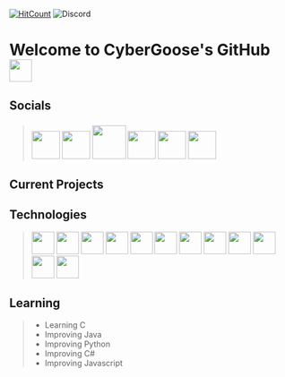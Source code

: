 [![HitCount](http://hits.dwyl.com/cybergoose13/cybergoose13.svg)](http://hits.dwyl.com/cybergoose13/cybergoose13) ![Discord](https://img.shields.io/discord/618881743880978491?color=red&label=CyberGaggle&logo=discord&logoColor=green&style=plastic)

# Welcome to CyberGoose's GitHub <img src="https://media.giphy.com/media/hvRJCLFzcasrR4ia7z/giphy.gif" width="40px"> 
<!-- ==Resources== -->
<!-- https://gist.github.com/rxaviers/7360908 -->
<!-- https://www.flaticon.com -->
## Socials
> ### <a href="https://www.instagram.com/cyber_goose"><img src="https://www.flaticon.com/svg/static/icons/svg/1384/1384063.svg" width="50px"></a> <a href="https://www.facebook.com/number568290/"><img src="https://upload.wikimedia.org/wikipedia/commons/thumb/1/1b/Facebook_icon.svg/1024px-Facebook_icon.svg.png" width="50px"></a> <a href="https://www.twitter.com/cybergoose13"><img src="https://seeklogo.com/images/T/twitter-logo-A84FE9258E-seeklogo.com.png" width="60px"></a> <a href="https://open.spotify.com/user/joshuajcornell?si=zr-HFwSyRy2i45klcGTy1A"><img src="https://www.flaticon.com/svg/static/icons/svg/174/174872.svg" width="50px"></a> <a href="https://discord.com/channels/@me/789657408413630464"><img src="https://www.flaticon.com/svg/static/icons/svg/2111/2111370.svg" width="50px"></a> <a href="https://www.hackerrank.com/cybergoose"><img src="https://cdn4.iconfinder.com/data/icons/logos-and-brands/512/160_Hackerrank_logo_logos-256.png" width="50px"></a>

## Current Projects
## Technologies
> <img src="https://www.flaticon.com/svg/static/icons/svg/226/226777.svg" width="40px"> <img src="https://www.flaticon.com/svg/static/icons/svg/358/358879.svg" width="40px"> <img src="https://www.flaticon.com/svg/static/icons/svg/919/919852.svg" width="40px"> <img src="https://www.flaticon.com/svg/static/icons/svg/518/518713.svg" width="40px"> <img src="https://www.flaticon.com/svg/static/icons/svg/3600/3600912.svg" width="40px"> <img src="https://www.flaticon.com/svg/static/icons/svg/518/518705.svg" width="40px"> <img src="https://www.flaticon.com/svg/static/icons/svg/732/732212.svg" width="40px"> <img src="https://www.flaticon.com/svg/static/icons/svg/919/919826.svg" width="40px"> <img src="https://www.flaticon.com/svg/static/icons/svg/919/919837.svg" width="40px"> <img src="https://www.flaticon.com/svg/static/icons/svg/919/919828.svg" width="40px"> <img src="https://www.flaticon.com/svg/static/icons/svg/919/919836.svg" width="40px"> <img src="https://www.flaticon.com/svg/static/icons/svg/919/919831.svg" width="40px">
## Learning
>* Learning C
>* Improving Java
>* Improving Python
>* Improving C#
>* Improving Javascript


<!--
**cybergoose13/cybergoose13** is a ✨ _special_ ✨ repository because its `README.md` (this file) appears on your GitHub profile.

contents example:
## Table of contents
* [General](#general)
* [Setup](#setup)

## General
words here

## Setup
words here

Here are some ideas to get you started:

- 🔭 I’m currently working on ...
- 🌱 I’m currently learning ...
- 👯 I’m looking to collaborate on ...
- 🤔 I’m looking for help with ...
- 💬 Ask me about ...
- 📫 How to reach me: ...
- 😄 Pronouns: ...
- ⚡ Fun fact: ...
-->
